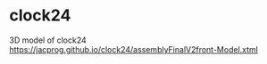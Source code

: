 # clock24
3D model of clock24<br>
https://jacprog.github.io/clock24/assemblyFinalV2front-Model.xtml
